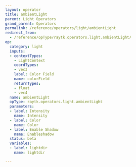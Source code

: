 ```yaml
---
layout: operator
title: ambientLight
parent: Light Operators
grand_parent: Operators
permalink: /reference/operators/light/ambientLight
redirect_from:
  - /reference/opType/raytk.operators.light.ambientLight/
op:
  category: light
  inputs:
  - contextTypes:
    - LightContext
    coordTypes:
    - vec3
    label: Color Field
    name: colorField
    returnTypes:
    - float
    - vec4
  name: ambientLight
  opType: raytk.operators.light.ambientLight
  parameters:
  - label: Intensity
    name: Intensity
  - label: Color
    name: Color
  - label: Enable Shadow
    name: Enableshadow
  status: beta
  variables:
  - label: lightdir
    name: lightdir

---
```

